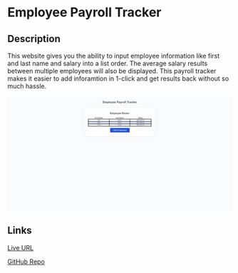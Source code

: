 # Employee Payroll Tracker

## Description

This website gives you the ability to input employee information like first and last name and salary into a list order. The average salary results between multiple employees will also be displayed. This payroll tracker makes it easier to add inforamtion in 1-click and get results back without so much hassle.       


![alt text](assets/Employee-Payroll-Tracker-Page.png)

## Links

[Live URL](https://xjellybeanx.github.io/js-employee-payroll-tracker/)

[GitHub Repo](https://github.com/xJellybeanx/js-employee-payroll-tracker.git)
